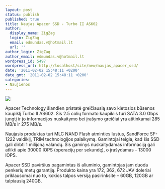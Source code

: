 ```yaml
---
layout: post
status: publish
published: true
title: Naujas Apacer SSD - Turbo II AS602
author:
  display_name: ZigZag
  login: ZigZag
  email: edmundas.v@hotmail.lt
  url: ''
author_login: ZigZag
author_email: edmundas.v@hotmail.lt
wordpress_id: 5497
wordpress_url: http://localhost/site/new/naujas_apacer_ssd/
date: '2011-02-02 15:48:11 +0200'
date_gmt: '2011-02-02 15:48:11 +0200'
categories:
- Naujienos
---
```

<div class="imgright"><img src="http://technews.lt/upload/2a579f679d540c0975a860096efebc50890.jpg"  /></div>
<p>Apacer Technology šiandien pristatė greičiausią savo kietosios būsenos kaupiklį Turbo II AS602. Šis 2.5 colių formato kaupiklis turi SATA 3.0 Gbps jungtį ir jo informacijos nuskaitymo bei įrašymo greičiai yra atitinkamai 285 MB/s ir 275 MB/s.</p>
<p>Naujasis produktas turi MLC NAND Flash atminties lustus, SandForce SF-1222 valdiklį, TRIM technologijos palaikymą. Gamintojai teigia, kad šis SSD gali dirbti 1 milijoną valandų. Šis gaminys nuskaitydamas informaciją gali atlikti apie 30000 IOPS (operacijų per sekundę), o įrašydamas – 13000 IOPS. </p>
<p>Apacer SSD paviršius pagamintas iš aliuminio, gamintojas jam duoda penkerių metų garantiją. Produkto kaina yra 172, 362, 672 JAV doleriai priklausomai nuo to, kokios talpos versiją pasirinksite – 60GB, 120GB ar talpiausią 240GB.<br /></p>
